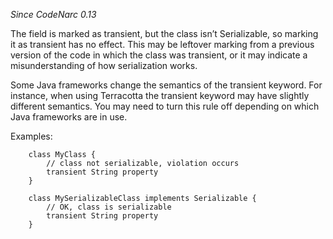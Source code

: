 *Since CodeNarc 0.13*

The field is marked as transient, but the class isn’t Serializable, so
marking it as transient has no effect. This may be leftover marking from
a previous version of the code in which the class was transient, or it
may indicate a misunderstanding of how serialization works.

Some Java frameworks change the semantics of the transient keyword. For
instance, when using Terracotta the transient keyword may have slightly
different semantics. You may need to turn this rule off depending on
which Java frameworks are in use.

Examples:

``` 
    class MyClass {
        // class not serializable, violation occurs
        transient String property
    }

    class MySerializableClass implements Serializable {
        // OK, class is serializable
        transient String property
    }
```
